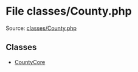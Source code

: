 File classes/County.php
=========

Source: [classes/County.php](https://github.com/PrestaShop/PrestaShop/blob/1.6.0.1/classes/County.php)


Classes
-------

* [CountyCore](class.CountyCore.md)

